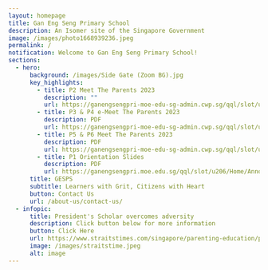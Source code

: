 ```yaml
---
layout: homepage
title: Gan Eng Seng Primary School
description: An Isomer site of the Singapore Government
image: /images/photo1668939236.jpeg
permalink: /
notification: Welcome to Gan Eng Seng Primary School!
sections:
  - hero:
      background: /images/Side Gate (Zoom BG).jpg
      key_highlights:
        - title: P2 Meet The Parents 2023
          description: ""
          url: https://ganengsengpri-moe-edu-sg-admin.cwp.sg/qql/slot/u206/Quick%20Links/For%20Parents/P2%20MTP%20Website.pdf
        - title: P3 & P4 e-Meet The Parents 2023
          description: PDF
          url: https://ganengsengpri-moe-edu-sg-admin.cwp.sg/qql/slot/u206/Quick%20Links/For%20Parents/2023%20P3%20and%20P4%20eMTP_10%20Jan%20for%20Website.pdf
        - title: P5 & P6 Meet The Parents 2023
          description: PDF
          url: https://ganengsengpri-moe-edu-sg-admin.cwp.sg/qql/slot/u206/Quick%20Links/For%20Parents/2023%20P5%20and%20P6%20MTP%20YH%2012%20Jan%20website.pdf
        - title: P1 Orientation Slides
          description: PDF
          url: https://ganengsengpri.moe.edu.sg/qql/slot/u206/Home/Announcement/P1%20Orientation%2021%20Nov%20-%20consolidated.pdf
      title: GESPS
      subtitle: Learners with Grit, Citizens with Heart
      button: Contact Us
      url: /about-us/contact-us/
  - infopic:
      title: President's Scholar overcomes adversity
      description: Click button below for more information
      button: Click Here
      url: https://www.straitstimes.com/singapore/parenting-education/presidents-scholar-overcomes-adversity-in-early-life-to-emerge-stronger
      image: /images/straitstime.jpeg
      alt: image
---
```

